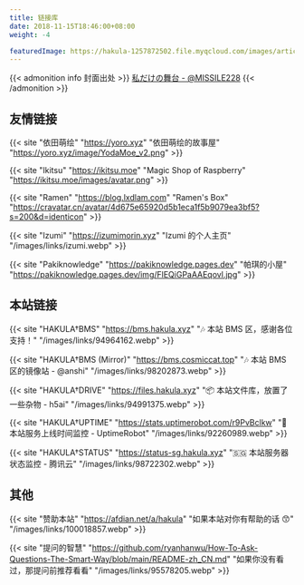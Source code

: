```yaml
---
title: 链接库
date: 2018-11-15T18:46:00+08:00
weight: -4

featuredImage: https://hakula-1257872502.file.myqcloud.com/images/article-covers/95120332.webp
---
```


{{< admonition info 封面出处 >}}
[私だけの舞台 - @MISSILE228](https://www.pixiv.net/artworks/95120332)
{{< /admonition >}}

## 友情链接

{{< site "依田萌绘" "https://yoro.xyz" "依田萌绘的故事屋" "https://yoro.xyz/image/YodaMoe_v2.png" >}}

{{< site "Ikitsu" "https://ikitsu.moe" "Magic Shop of Raspberry" "https://ikitsu.moe/images/avatar.png" >}}

{{< site "Ramen" "https://blog.lxdlam.com" "Ramen's Box" "https://cravatar.cn/avatar/4d675e65920d5b1eca1f5b9079ea3bf5?s=200&d=identicon" >}}

{{< site "Izumi" "https://izumimorin.xyz" "Izumi 的个人主页" "/images/links/izumi.webp" >}}

{{< site "Pakiknowledge" "https://pakiknowledge.pages.dev" "帕琪的小屋" "https://pakiknowledge.pages.dev/img/FlEQiGPaAAEqovl.jpg" >}}

## 本站链接

{{< site "HAKULA†BMS" "https://bms.hakula.xyz" "🎶 本站 BMS 区，感谢各位支持！" "/images/links/94964162.webp" >}}

{{< site "HAKULA†BMS (Mirror)" "https://bms.cosmiccat.top" "🎶 本站 BMS 区的镜像站 - @anshi" "/images/links/98202873.webp" >}}

{{< site "HAKULA†DRIVE" "https://files.hakula.xyz" "📦 本站文件库，放置了一些杂物 - h5ai" "/images/links/94991375.webp" >}}

{{< site "HAKULA†UPTIME" "https://stats.uptimerobot.com/r9PvBclkw" "👀 本站服务上线时间监控 - UptimeRobot" "/images/links/92260989.webp" >}}

{{< site "HAKULA†STATUS" "https://status-sg.hakula.xyz" "🇸🇬 本站服务器状态监控 - 腾讯云" "/images/links/98722302.webp" >}}

## 其他

{{< site "赞助本站" "https://afdian.net/a/hakula" "如果本站对你有帮助的话 😙" "/images/links/100018857.webp" >}}

{{< site "提问的智慧" "https://github.com/ryanhanwu/How-To-Ask-Questions-The-Smart-Way/blob/main/README-zh_CN.md" "如果你没有看过，那提问前推荐看看" "/images/links/95578205.webp" >}}
